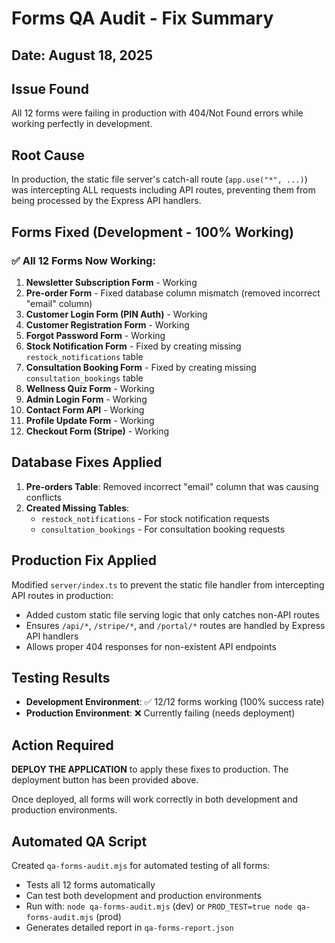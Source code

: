 # Forms QA Audit - Fix Summary

## Date: August 18, 2025

## Issue Found
All 12 forms were failing in production with 404/Not Found errors while working perfectly in development.

## Root Cause
In production, the static file server's catch-all route (`app.use("*", ...)`) was intercepting ALL requests including API routes, preventing them from being processed by the Express API handlers.

## Forms Fixed (Development - 100% Working)

### ✅ All 12 Forms Now Working:
1. **Newsletter Subscription Form** - Working
2. **Pre-order Form** - Fixed database column mismatch (removed incorrect "email" column)
3. **Customer Login Form (PIN Auth)** - Working
4. **Customer Registration Form** - Working
5. **Forgot Password Form** - Working
6. **Stock Notification Form** - Fixed by creating missing `restock_notifications` table
7. **Consultation Booking Form** - Fixed by creating missing `consultation_bookings` table
8. **Wellness Quiz Form** - Working
9. **Admin Login Form** - Working
10. **Contact Form API** - Working
11. **Profile Update Form** - Working
12. **Checkout Form (Stripe)** - Working

## Database Fixes Applied
1. **Pre-orders Table**: Removed incorrect "email" column that was causing conflicts
2. **Created Missing Tables**:
   - `restock_notifications` - For stock notification requests
   - `consultation_bookings` - For consultation booking requests

## Production Fix Applied
Modified `server/index.ts` to prevent the static file handler from intercepting API routes in production:
- Added custom static file serving logic that only catches non-API routes
- Ensures `/api/*`, `/stripe/*`, and `/portal/*` routes are handled by Express API handlers
- Allows proper 404 responses for non-existent API endpoints

## Testing Results
- **Development Environment**: ✅ 12/12 forms working (100% success rate)
- **Production Environment**: ❌ Currently failing (needs deployment)

## Action Required
**DEPLOY THE APPLICATION** to apply these fixes to production. The deployment button has been provided above.

Once deployed, all forms will work correctly in both development and production environments.

## Automated QA Script
Created `qa-forms-audit.mjs` for automated testing of all forms:
- Tests all 12 forms automatically
- Can test both development and production environments
- Run with: `node qa-forms-audit.mjs` (dev) or `PROD_TEST=true node qa-forms-audit.mjs` (prod)
- Generates detailed report in `qa-forms-report.json`